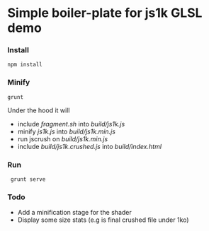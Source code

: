 # Simple boiler-plate for js1k GLSL demo

### Install

```npm install```

### Minify

```grunt```

Under the hood it will
- include *fragment.sh* into *build/js1k.js*
- minify *js1k.js* into *build/js1k.min.js*
- run jscrush on *build/js1k.min.js*
- include *build/js1k.crushed.js* into *build/index.html*

### Run

``` grunt serve```

### Todo

- Add a minification stage for the shader
- Display some size stats (e.g is final crushed file under 1ko)
